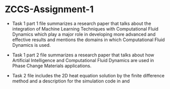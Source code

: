 # ZCCS-Assignment-1
* Task 1 part 1 file summarizes a research paper that talks about the integration of Machine Learning Techniques with Computational Fluid Dynamics which play a major role in developing more advanced and effective results and mentions the domains in which Computational Fluid Dynamics is used.

* Task 1 part 2 file summarizes a research paper that talks about how Artificial Intelligence and Computational Fluid Dynamics are used in Phase Change Materials applications.

* Task 2 file includes the 2D heat equation solution by the finite difference method and a description for the simulation code in  and 
